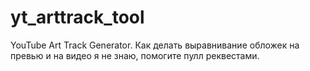 # yt_arttrack_tool
YouTube Art Track Generator. Как делать выравнивание обложек на превью и на видео я не знаю, помогите пулл реквестами.
